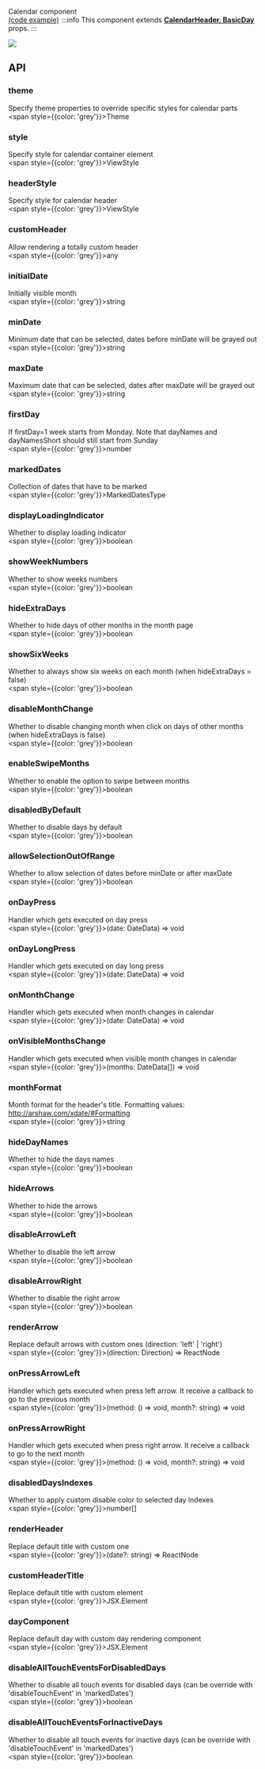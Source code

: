Calendar component  
[(code example)](https://github.com/wix/react-native-calendars/blob/master/example/src/screens/calendars.tsx)
:::info
This component extends **[CalendarHeader, BasicDay](https://github.com/wix/react-native-calendars/blob/master/src/calendar/header/index.tsx,https://github.com/wix/react-native-calendars/blob/master/src/calendar/day/basic/index.tsx)** props.
:::

<div style={{display: 'flex', flexDirection: 'row', overflowX: 'auto', maxHeight: '500px', alignItems: 'center'}}><img style={{maxHeight: '420px'}} src={'https://github.com/wix/react-native-calendars/blob/master/demo/assets/calendar.gif?raw=true'}/>

</div>

## API

### theme

Specify theme properties to override specific styles for calendar parts  
<span style={{color: 'grey'}}>Theme</span>

### style

Specify style for calendar container element  
<span style={{color: 'grey'}}>ViewStyle</span>

### headerStyle

Specify style for calendar header  
<span style={{color: 'grey'}}>ViewStyle</span>

### customHeader

Allow rendering a totally custom header  
<span style={{color: 'grey'}}>any</span>

### initialDate

Initially visible month  
<span style={{color: 'grey'}}>string</span>

### minDate

Minimum date that can be selected, dates before minDate will be grayed out  
<span style={{color: 'grey'}}>string</span>

### maxDate

Maximum date that can be selected, dates after maxDate will be grayed out  
<span style={{color: 'grey'}}>string</span>

### firstDay

If firstDay=1 week starts from Monday. Note that dayNames and dayNamesShort should still start from Sunday  
<span style={{color: 'grey'}}>number</span>

### markedDates

Collection of dates that have to be marked  
<span style={{color: 'grey'}}>MarkedDatesType</span>

### displayLoadingIndicator

Whether to display loading indicator  
<span style={{color: 'grey'}}>boolean</span>

### showWeekNumbers

Whether to show weeks numbers  
<span style={{color: 'grey'}}>boolean</span>

### hideExtraDays

Whether to hide days of other months in the month page  
<span style={{color: 'grey'}}>boolean</span>

### showSixWeeks

Whether to always show six weeks on each month (when hideExtraDays = false)  
<span style={{color: 'grey'}}>boolean</span>

### disableMonthChange

Whether to disable changing month when click on days of other months (when hideExtraDays is false)  
<span style={{color: 'grey'}}>boolean</span>

### enableSwipeMonths

Whether to enable the option to swipe between months  
<span style={{color: 'grey'}}>boolean</span>

### disabledByDefault

Whether to disable days by default  
<span style={{color: 'grey'}}>boolean</span>

### allowSelectionOutOfRange

Whether to allow selection of dates before minDate or after maxDate  
<span style={{color: 'grey'}}>boolean</span>

### onDayPress

Handler which gets executed on day press  
<span style={{color: 'grey'}}>(date: DateData) => void</span>

### onDayLongPress

Handler which gets executed on day long press  
<span style={{color: 'grey'}}>(date: DateData) => void</span>

### onMonthChange

Handler which gets executed when month changes in calendar  
<span style={{color: 'grey'}}>(date: DateData) => void</span>

### onVisibleMonthsChange

Handler which gets executed when visible month changes in calendar  
<span style={{color: 'grey'}}>(months: DateData[]) => void</span>

### monthFormat

Month format for the header's title. Formatting values: http://arshaw.com/xdate/#Formatting  
<span style={{color: 'grey'}}>string</span>

### hideDayNames

Whether to hide the days names  
<span style={{color: 'grey'}}>boolean</span>

### hideArrows

Whether to hide the arrows  
<span style={{color: 'grey'}}>boolean</span>

### disableArrowLeft

Whether to disable the left arrow  
<span style={{color: 'grey'}}>boolean</span>

### disableArrowRight

Whether to disable the right arrow  
<span style={{color: 'grey'}}>boolean</span>

### renderArrow

Replace default arrows with custom ones (direction: 'left' | 'right')  
<span style={{color: 'grey'}}>(direction: Direction) => ReactNode</span>

### onPressArrowLeft

Handler which gets executed when press left arrow. It receive a callback to go to the previous month  
<span style={{color: 'grey'}}>(method: () => void, month?: string) => void</span>

### onPressArrowRight

Handler which gets executed when press right arrow. It receive a callback to go to the next month  
<span style={{color: 'grey'}}>(method: () => void, month?: string) => void</span>

### disabledDaysIndexes

Whether to apply custom disable color to selected day indexes  
<span style={{color: 'grey'}}>number[]</span>

### renderHeader

Replace default title with custom one  
<span style={{color: 'grey'}}>(date?: string) => ReactNode</span>

### customHeaderTitle

Replace default title with custom element  
<span style={{color: 'grey'}}>JSX.Element</span>

### dayComponent

Replace default day with custom day rendering component  
<span style={{color: 'grey'}}>JSX.Element</span>

### disableAllTouchEventsForDisabledDays

Whether to disable all touch events for disabled days (can be override with 'disableTouchEvent' in 'markedDates')  
<span style={{color: 'grey'}}>boolean</span>

### disableAllTouchEventsForInactiveDays

Whether to disable all touch events for inactive days (can be override with 'disableTouchEvent' in 'markedDates')  
<span style={{color: 'grey'}}>boolean</span>
